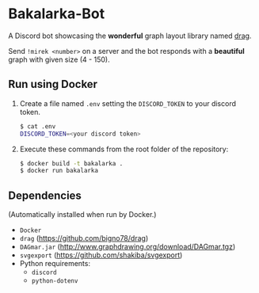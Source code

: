 # Bakalarka-Bot

A Discord bot showcasing the **wonderful** graph layout library named [drag](https://github.com/bigno78/drag).

Send `!mirek <number>` on a server and the bot responds with a **beautiful** graph with given size (4 - 150).

## Run using Docker

1. Create a file named `.env` setting the `DISCORD_TOKEN` to your discord token.
    ```bash
    $ cat .env
    DISCORD_TOKEN=<your discord token>
    ```
1. Execute these commands from the root folder of the repository:
    ```bash
    $ docker build -t bakalarka .
    $ docker run bakalarka
    ```

## Dependencies
(Automatically installed when run by Docker.)

- `Docker`
- `drag` (https://github.com/bigno78/drag)
- `DAGmar.jar` (http://www.graphdrawing.org/download/DAGmar.tgz)
- `svgexport` (https://github.com/shakiba/svgexport)
- Python requirements:
  - `discord`
  - `python-dotenv`
